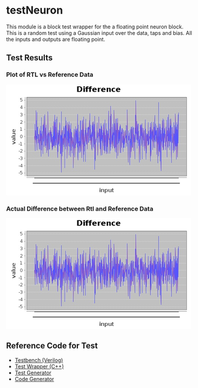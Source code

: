 
# testNeuron


This module is a block test wrapper for the a floating point neuron block. This is a random test using a Gaussian input
over the data, taps and bias. All the inputs and outputs are floating point.

## Test Results

### Plot of RTL vs Reference Data

![Ref vs RTL](results.jpg)

### Actual Difference between Rtl and Reference Data
![RTL](results.jpg)

## Reference Code for Test
* [Testbench (Verilog)](../test/testNeuron.v)
* [Test Wrapper (C++)](../test/testNeuron.cpp)
* [Test Generator](../../../src/test/scala/com/simplifide/generate/neural//NeuronTest.scala)
* [Code Generator](../../../src/main/scala/com/simplifide/generate/blocks/neural//Neuron.scala)



        